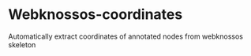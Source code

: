 # Webknossos-coordinates
Automatically extract coordinates of annotated nodes from webknossos skeleton
